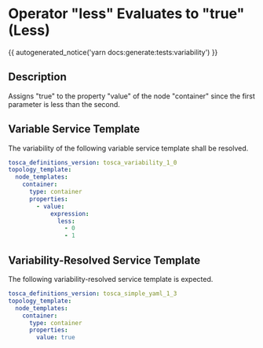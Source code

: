 # Operator "less" Evaluates to "true" (Less)

{{ autogenerated_notice('yarn docs:generate:tests:variability') }}

## Description

Assigns "true" to the property "value" of the node "container" since the first parameter is less than the second.

## Variable Service Template

The variability of the following variable service template shall be resolved.

```yaml linenums="1"
tosca_definitions_version: tosca_variability_1_0
topology_template:
  node_templates:
    container:
      type: container
      properties:
        - value:
            expression:
              less:
                - 0
                - 1
```




## Variability-Resolved Service Template

The following variability-resolved service template is expected.

```yaml linenums="1"
tosca_definitions_version: tosca_simple_yaml_1_3
topology_template:
  node_templates:
    container:
      type: container
      properties:
        value: true
```

